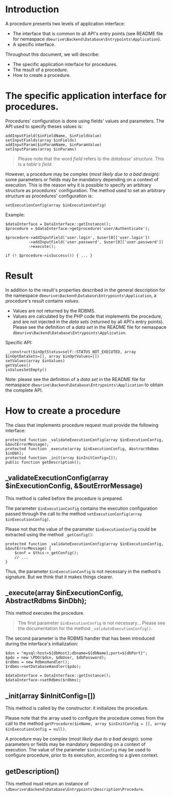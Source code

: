 # Introduction

A procedure presents two levels of application interface:

*  The interface that is common to all API's entry points (see README file for nemaspace `dbeurive\Backend\Database\Entrypoints\Application`).
*  A specific interface. 

Throughout this document, we will describe:

* The specific application interface for procedures.
* The result of a procedure.
* How to create a procedure.

# The specific application interface for procedures.

Procedures' configuration is done using fields' values and parameters. The API used to specify theses values is:

    addInputField($inFieldName, $inFieldValue)
    setInputFields(array $inFields)
    addInputParam($inParamName, $inParamValue)
    setInputParams(array $inParams)

> Please note that the word _field_ refers to the *database' structure*. This is a *table's field*.

However, a procedure may be complex (*most likely due to a bad design*): some parameters or fields may be mandatory depending on a context of execution.
This is the reason why it is possible to specify an arbitrary structure as procedures' configuration.
The method used to set an arbitrary structure as procedures' configuration is:

    setExecutionConfig(array $inExecutionConfig)

Example:

    $dataInterface = DataInterface::getInstance();
    $procedure = $dataInterface->getprocedure('user/Authenticate');
    
    $procedure->addInputField('user.login', $user[0]['user.login'])
              ->addInputField('user.password', $user[0]['user.password'])
              ->execute();
        
    if (! $procedure->isSuccess()) { ... }
                
# Result

In addition to the result's properties described in the general description for the namespace `dbeurive\Backend\Database\Entrypoints\Application`, a procedure's result contains _values_.

* Values are not returned by the RDBMS.
* Values are calculated by the PHP code that implements the procedure, and are not injected in the *data sets* (returned by all API's entry points).
  Please see the definition of a *data set* in the README file for nemaspace `dbeurive\Backend\Database\Entrypoints\Application`.

Specific API:

    __construct($inOptStatus=self::STATUS_NOT_EXECUTED, array $inOptDataSets=[], array $inOptValues=[])
    setValues(array $inValues) 
    getValues()
    isValuesSetEmpty()

Note: please see the definition of a *data set* in the README file for nemaspace `dbeurive\Backend\Database\Entrypoints\Application` to obtain the complete API.

# How to create a procedure

The class that implements procedure request must provide the following interface:

    protected function _validateExecutionConfig(array $inExecutionConfig, &$outErrorMessage);
    protected function _execute(array $inExecutionConfig, AbstractRdbms $inDbh);
    protected function _init(array $inInitConfig=[]);
    public function getDescription();

## _validateExecutionConfig(array $inExecutionConfig, &$outErrorMessage)

This method is called before the procedure is prepared.

The parameter `$inExecutionConfig` contains the execution configuration passed through the call to the method `setExecutionConfig(array $inExecutionConfig)`.

Please not that the value of the parameter `$inExecutionConfig` could be extracted using the method `_getConfig()`:

    protected function _validateExecutionConfig(array $inExecutionConfig, &$outErrorMessage) {
        $conf = $this->_getConfig();
        // ...    
    }
 
Thus, the parameter `$inExecutionConfig` is not necessary in the method's signature. But we think that it makes things clearer. 

## _execute(array $inExecutionConfig, AbstractRdbms $inDbh);

This method executes the procedure.

> The first parameter `$inExecutionConfig` is not necessary... Please see the documentation for the method `_validateExecutionConfig()`.

The second parameter is the RDBMS handler that has been introduced during the interface's initialization:

    $dsn = "mysql:host=${dbHost};dbname=${dbName};port=${dbPort}";
    $pdo = new \PDO($dsn, $dbUser, $dbPassword);
    $rdbms = new RdbmsHandler();
    $rdbms->setDatabaseHandler($pdo);
        
    $dataInterface = DataInterface::getInstance();
    $dataInterface->setRdbms($rdbms);

## _init(array $inInitConfig=[])

This method is called by the constructor: it initializes the procedure.

Please note that the array used to configure the procedure comes from the call to the method `getProcedure($inName, array $inInitConfig = [], array $inExecutionConfig = null)`.

A procedure may be complex (*most likely due to a bad design*): some parameters or fields may be mandatory depending on a context of execution.
The value of the parameter `$inInitConfig` may be used to configure procedure, prior to its execution, according to a given context.

## getDescription()

This method must return an instance of `\dbeurive\Backend\Database\Entrypoints\Description\Procedure`.



